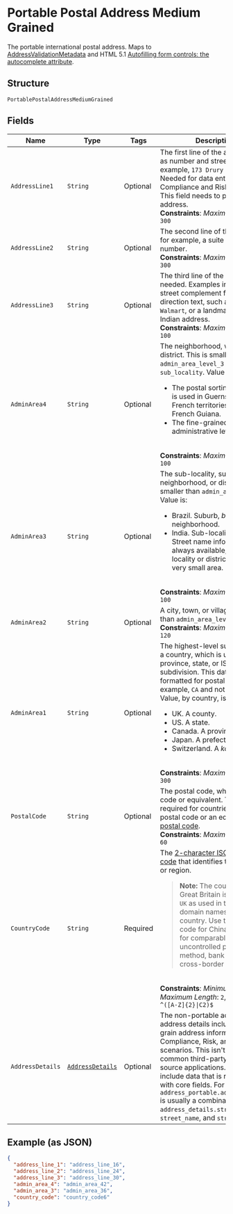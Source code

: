 
# Portable Postal Address Medium Grained

The portable international postal address. Maps to [AddressValidationMetadata](https://github.com/googlei18n/libaddressinput/wiki/AddressValidationMetadata) and HTML 5.1 [Autofilling form controls: the autocomplete attribute](https://www.w3.org/TR/html51/sec-forms.html#autofilling-form-controls-the-autocomplete-attribute).

## Structure

`PortablePostalAddressMediumGrained`

## Fields

| Name | Type | Tags | Description | Getter | Setter |
|  --- | --- | --- | --- | --- | --- |
| `AddressLine1` | `String` | Optional | The first line of the address, such as number and street, for example, `173 Drury Lane`. Needed for data entry, and Compliance and Risk checks. This field needs to pass the full address.<br>**Constraints**: *Maximum Length*: `300` | String getAddressLine1() | setAddressLine1(String addressLine1) |
| `AddressLine2` | `String` | Optional | The second line of the address, for example, a suite or apartment number.<br>**Constraints**: *Maximum Length*: `300` | String getAddressLine2() | setAddressLine2(String addressLine2) |
| `AddressLine3` | `String` | Optional | The third line of the address, if needed. Examples include a street complement for Brazil, direction text, such as `next to Walmart`, or a landmark in an Indian address.<br>**Constraints**: *Maximum Length*: `100` | String getAddressLine3() | setAddressLine3(String addressLine3) |
| `AdminArea4` | `String` | Optional | The neighborhood, ward, or district. This is smaller than `admin_area_level_3` or `sub_locality`. Value is:<ul><li>The postal sorting code that is used in Guernsey and many French territories, such as French Guiana.</li><li>The fine-grained administrative levels in China.</li></ul><br>**Constraints**: *Maximum Length*: `100` | String getAdminArea4() | setAdminArea4(String adminArea4) |
| `AdminArea3` | `String` | Optional | The sub-locality, suburb, neighborhood, or district. This is smaller than `admin_area_level_2`. Value is:<ul><li>Brazil. Suburb, *bairro*, or neighborhood.</li><li>India. Sub-locality or district. Street name information isn't always available, but a sub-locality or district can be a very small area.</li></ul><br>**Constraints**: *Maximum Length*: `100` | String getAdminArea3() | setAdminArea3(String adminArea3) |
| `AdminArea2` | `String` | Optional | A city, town, or village. Smaller than `admin_area_level_1`.<br>**Constraints**: *Maximum Length*: `120` | String getAdminArea2() | setAdminArea2(String adminArea2) |
| `AdminArea1` | `String` | Optional | The highest-level sub-division in a country, which is usually a province, state, or ISO-3166-2 subdivision. This data is formatted for postal delivery, for example, `CA` and not `California`. Value, by country, is:<ul><li>UK. A county.</li><li>US. A state.</li><li>Canada. A province.</li><li>Japan. A prefecture.</li><li>Switzerland. A *kanton*.</li></ul><br>**Constraints**: *Maximum Length*: `300` | String getAdminArea1() | setAdminArea1(String adminArea1) |
| `PostalCode` | `String` | Optional | The postal code, which is the ZIP code or equivalent. Typically required for countries with a postal code or an equivalent. See [postal code](https://en.wikipedia.org/wiki/Postal_code).<br>**Constraints**: *Maximum Length*: `60` | String getPostalCode() | setPostalCode(String postalCode) |
| `CountryCode` | `String` | Required | The [2-character ISO 3166-1 code](/api/rest/reference/country-codes/) that identifies the country or region.<blockquote><strong>Note:</strong> The country code for Great Britain is <code>GB</code> and not <code>UK</code> as used in the top-level domain names for that country. Use the `C2` country code for China worldwide for comparable uncontrolled price (CUP) method, bank card, and cross-border transactions.</blockquote><br>**Constraints**: *Minimum Length*: `2`, *Maximum Length*: `2`, *Pattern*: `^([A-Z]{2}\|C2)$` | String getCountryCode() | setCountryCode(String countryCode) |
| `AddressDetails` | [`AddressDetails`](../../doc/models/address-details.md) | Optional | The non-portable additional address details include fine-grain address information for Compliance, Risk, and other scenarios. This isn't portable with common third-party and open source applications. This can include data that is redundant with core fields. For example, `address_portable.address_line_1` is usually a combination of `address_details.street_number`, `street_name`, and `street_type`. | AddressDetails getAddressDetails() | setAddressDetails(AddressDetails addressDetails) |

## Example (as JSON)

```json
{
  "address_line_1": "address_line_16",
  "address_line_2": "address_line_24",
  "address_line_3": "address_line_30",
  "admin_area_4": "admin_area_42",
  "admin_area_3": "admin_area_36",
  "country_code": "country_code6"
}
```

